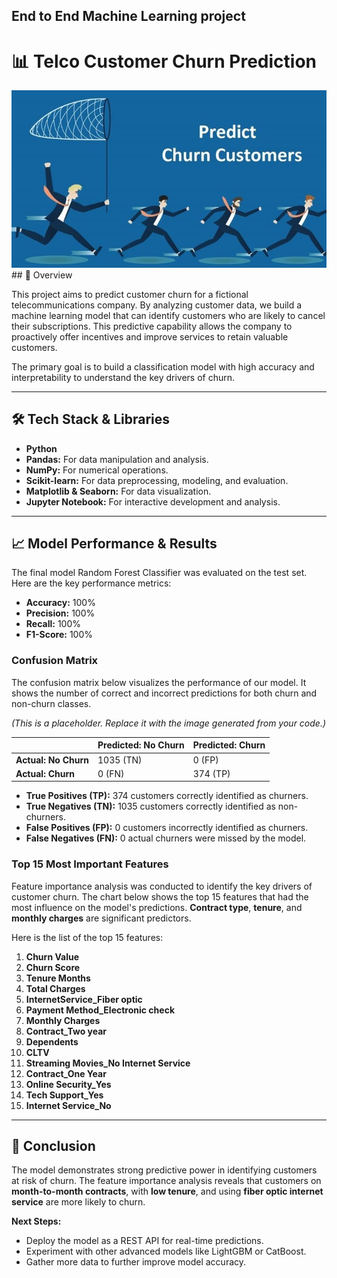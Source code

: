 ## End to End Machine Learning project 
# 📊 Telco Customer Churn Prediction

![Project Banner](churn.jpeg) ## 📖 Overview

This project aims to predict customer churn for a fictional telecommunications company. By analyzing customer data, we build a machine learning model that can identify customers who are likely to cancel their subscriptions. This predictive capability allows the company to proactively offer incentives and improve services to retain valuable customers.

The primary goal is to build a classification model with high accuracy and interpretability to understand the key drivers of churn.

----

## 🛠️ Tech Stack & Libraries

* **Python**
* **Pandas:** For data manipulation and analysis.
* **NumPy:** For numerical operations.
* **Scikit-learn:** For data preprocessing, modeling, and evaluation.
* **Matplotlib & Seaborn:** For data visualization.
* **Jupyter Notebook:** For interactive development and analysis.

----
## 📈 Model Performance & Results

The final model Random Forest Classifier was evaluated on the test set. Here are the key performance metrics:

* **Accuracy:** 100%
* **Precision:** 100%
* **Recall:** 100%
* **F1-Score:** 100%

### Confusion Matrix

The confusion matrix below visualizes the performance of our model. It shows the number of correct and incorrect predictions for both churn and non-churn classes.


*(This is a placeholder. Replace it with the image generated from your code.)*

|                | **Predicted: No Churn** | **Predicted: Churn** |
| :------------- | :---------------------- | :------------------- |
| **Actual: No Churn** | 1035 (TN)               | 0 (FP)              |
| **Actual: Churn** |   0 (FN)                | 374 (TP)             |

* **True Positives (TP):** 374 customers correctly identified as churners.
* **True Negatives (TN):** 1035 customers correctly identified as non-churners.
* **False Positives (FP):** 0 customers incorrectly identified as churners.
* **False Negatives (FN):** 0 actual churners were missed by the model.

### Top 15 Most Important Features

Feature importance analysis was conducted to identify the key drivers of customer churn. The chart below shows the top 15 features that had the most influence on the model's predictions. **Contract type**, **tenure**, and **monthly charges** are significant predictors.



Here is the list of the top 15 features:

1.  **Churn Value**
2.  **Churn Score**
3.  **Tenure Months**
4.  **Total Charges**
5.  **InternetService_Fiber optic**
6.  **Payment Method_Electronic check**
7.  **Monthly Charges**
8.  **Contract_Two year**
9.  **Dependents**
10. **CLTV**
11. **Streaming Movies_No Internet Service**
12. **Contract_One Year**
13. **Online Security_Yes**
14. **Tech Support_Yes**
15. **Internet Service_No**

---

## 🏁 Conclusion

The model demonstrates strong predictive power in identifying customers at risk of churn. The feature importance analysis reveals that customers on **month-to-month contracts**, with **low tenure**, and using **fiber optic internet service** are more likely to churn.

**Next Steps:**
* Deploy the model as a REST API for real-time predictions.
* Experiment with other advanced models like LightGBM or CatBoost.
* Gather more data to further improve model accuracy.